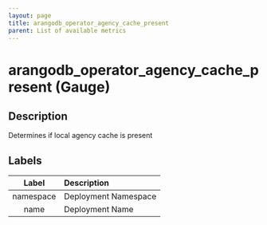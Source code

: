 ```yaml
---
layout: page
title: arangodb_operator_agency_cache_present
parent: List of available metrics
---
```


# arangodb_operator_agency_cache_present (Gauge)

## Description

Determines if local agency cache is present

## Labels

| Label | Description |
|:---:|:--- |
| namespace | Deployment Namespace |
| name | Deployment Name |
